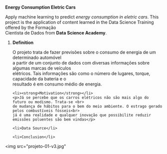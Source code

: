 
<strong>Energy Consumption Eletric Cars</strong>
	
<p> Apply machine learning to predict <em>energy consumption in eletric cars</em>.
This project is the application of content learned in the Data Science Training offered by the Formação<br>
Cientista de Dados from <strong>Data Science Academy</strong>.</p>

<ol>
	<li><strong>Definition</strong></li>
	<p>O projeto trata de fazer previsões sobre o consumo de energia de um determinado automóvel<br>
	a partir de um conjunto de dados com diversas informações sobre algumas marcas de veículos <br>
	elétricos. Tais informações são como o número de lugares, torque, capacidade da bateria e o <br>
	resultado é em consumo médio de energia.</p>

	<li><strong>Motivation</strong></li>
	<p>Já se percebe que os carros elétricos não são mais algo do futuro ou modismo. Trata-se <br>
	de mudança de hábitos para o bem do meio ambiente. O estrago gerado pelos combustíveis fósseis<br>
	já é uma realidade e qualquer inovação que possibilite reduzir emissões poluentes são bem vindas</p>

	<li>Data Source</li>

	<li>Conclusion</li>
</ol>

<img
	src="projeto-01-v3.jpg"
>







